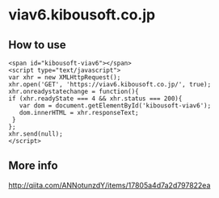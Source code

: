 # viav6.kibousoft.co.jp

## How to use

```
<span id="kibousoft-viav6"></span>
<script type="text/javascript">
var xhr = new XMLHttpRequest();
xhr.open('GET', 'https://viav6.kibousoft.co.jp/', true);
xhr.onreadystatechange = function(){
if (xhr.readyState === 4 && xhr.status === 200){
   var dom = document.getElementById('kibousoft-viav6');
   dom.innerHTML = xhr.responseText;
 }
};
xhr.send(null);
</script>
```

## More info

http://qiita.com/ANNotunzdY/items/17805a4d7a2d797822ea
